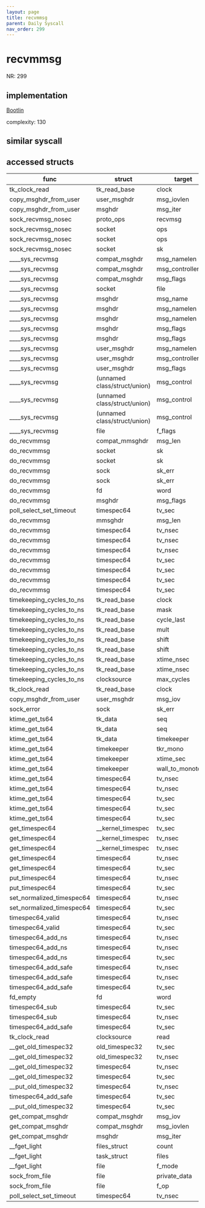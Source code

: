 ```yaml
---
layout: page
title: recvmmsg
parent: Daily Syscall
nav_order: 299
---
```

        

# recvmmsg
NR: 299

## implementation
[Bootlin](https://elixir.bootlin.com/linux/v6.14.7/source/net/socket.c#L3019)

complexity: 130


## similar syscall


## accessed structs

|func|struct|target|location|has_read|has_write|
|--|--|--|--|--|--|
|tk_clock_read|tk_read_base|clock|https://elixir.bootlin.com/linux/v6.14.7/source/kernel/time/timekeeping.c#L249|false|false|
|copy_msghdr_from_user|user_msghdr|msg_iovlen|https://elixir.bootlin.com/linux/v6.14.7/source/net/socket.c#L2510|true|true|
|copy_msghdr_from_user|msghdr|msg_iter|https://elixir.bootlin.com/linux/v6.14.7/source/net/socket.c#L2511|false|false|
|sock_recvmsg_nosec|proto_ops|recvmsg|https://elixir.bootlin.com/linux/v6.14.7/source/net/socket.c#L1023|true|true|
|sock_recvmsg_nosec|socket|ops|https://elixir.bootlin.com/linux/v6.14.7/source/net/socket.c#L1023|true|true|
|sock_recvmsg_nosec|socket|ops|https://elixir.bootlin.com/linux/v6.14.7/source/net/socket.c#L1023|false|false|
|sock_recvmsg_nosec|socket|sk|https://elixir.bootlin.com/linux/v6.14.7/source/net/socket.c#L1028|true|true|
|____sys_recvmsg|compat_msghdr|msg_namelen|https://elixir.bootlin.com/linux/v6.14.7/source/net/socket.c#L2773|false|false|
|____sys_recvmsg|compat_msghdr|msg_controllen|https://elixir.bootlin.com/linux/v6.14.7/source/net/socket.c#L2811|false|false|
|____sys_recvmsg|compat_msghdr|msg_flags|https://elixir.bootlin.com/linux/v6.14.7/source/net/socket.c#L2805|false|false|
|____sys_recvmsg|socket|file|https://elixir.bootlin.com/linux/v6.14.7/source/net/socket.c#L2786|true|true|
|____sys_recvmsg|msghdr|msg_name|https://elixir.bootlin.com/linux/v6.14.7/source/net/socket.c#L2779|false|false|
|____sys_recvmsg|msghdr|msg_namelen|https://elixir.bootlin.com/linux/v6.14.7/source/net/socket.c#L2800|true|true|
|____sys_recvmsg|msghdr|msg_namelen|https://elixir.bootlin.com/linux/v6.14.7/source/net/socket.c#L2784|false|false|
|____sys_recvmsg|msghdr|msg_flags|https://elixir.bootlin.com/linux/v6.14.7/source/net/socket.c#L2805|true|true|
|____sys_recvmsg|msghdr|msg_flags|https://elixir.bootlin.com/linux/v6.14.7/source/net/socket.c#L2781|false|false|
|____sys_recvmsg|user_msghdr|msg_namelen|https://elixir.bootlin.com/linux/v6.14.7/source/net/socket.c#L2773|false|false|
|____sys_recvmsg|user_msghdr|msg_controllen|https://elixir.bootlin.com/linux/v6.14.7/source/net/socket.c#L2814|false|false|
|____sys_recvmsg|user_msghdr|msg_flags|https://elixir.bootlin.com/linux/v6.14.7/source/net/socket.c#L2805|false|false|
|____sys_recvmsg|(unnamed class/struct/union)|msg_control|https://elixir.bootlin.com/linux/v6.14.7/source/net/socket.c#L2813|true|true|
|____sys_recvmsg|(unnamed class/struct/union)|msg_control|https://elixir.bootlin.com/linux/v6.14.7/source/net/socket.c#L2810|true|true|
|____sys_recvmsg|(unnamed class/struct/union)|msg_control|https://elixir.bootlin.com/linux/v6.14.7/source/net/socket.c#L2780|true|true|
|____sys_recvmsg|file|f_flags|https://elixir.bootlin.com/linux/v6.14.7/source/net/socket.c#L2786|true|true|
|do_recvmmsg|compat_mmsghdr|msg_len|https://elixir.bootlin.com/linux/v6.14.7/source/net/socket.c#L2926|false|false|
|do_recvmmsg|socket|sk|https://elixir.bootlin.com/linux/v6.14.7/source/net/socket.c#L2983|true|true|
|do_recvmmsg|socket|sk|https://elixir.bootlin.com/linux/v6.14.7/source/net/socket.c#L2908|true|true|
|do_recvmmsg|sock|sk_err|https://elixir.bootlin.com/linux/v6.14.7/source/net/socket.c#L2983|true|true|
|do_recvmmsg|sock|sk_err|https://elixir.bootlin.com/linux/v6.14.7/source/net/socket.c#L2983|false|false|
|do_recvmmsg|fd|word|https://elixir.bootlin.com/linux/v6.14.7/source/net/socket.c#L2903|true|true|
|do_recvmmsg|msghdr|msg_flags|https://elixir.bootlin.com/linux/v6.14.7/source/net/socket.c#L2961|true|true|
|poll_select_set_timeout|timespec64|tv_sec|https://elixir.bootlin.com/linux/v6.14.7/source/fs/select.c#L280|false|false|
|do_recvmmsg|mmsghdr|msg_len|https://elixir.bootlin.com/linux/v6.14.7/source/net/socket.c#L2935|false|false|
|do_recvmmsg|timespec64|tv_nsec|https://elixir.bootlin.com/linux/v6.14.7/source/net/socket.c#L2956|true|true|
|do_recvmmsg|timespec64|tv_nsec|https://elixir.bootlin.com/linux/v6.14.7/source/net/socket.c#L2894|true|true|
|do_recvmmsg|timespec64|tv_nsec|https://elixir.bootlin.com/linux/v6.14.7/source/net/socket.c#L2951|false|false|
|do_recvmmsg|timespec64|tv_sec|https://elixir.bootlin.com/linux/v6.14.7/source/net/socket.c#L2956|true|true|
|do_recvmmsg|timespec64|tv_sec|https://elixir.bootlin.com/linux/v6.14.7/source/net/socket.c#L2950|true|true|
|do_recvmmsg|timespec64|tv_sec|https://elixir.bootlin.com/linux/v6.14.7/source/net/socket.c#L2893|true|true|
|do_recvmmsg|timespec64|tv_sec|https://elixir.bootlin.com/linux/v6.14.7/source/net/socket.c#L2951|false|false|
|timekeeping_cycles_to_ns|tk_read_base|clock|https://elixir.bootlin.com/linux/v6.14.7/source/kernel/time/timekeeping.c#L343|true|true|
|timekeeping_cycles_to_ns|tk_read_base|mask|https://elixir.bootlin.com/linux/v6.14.7/source/kernel/time/timekeeping.c#L337|true|true|
|timekeeping_cycles_to_ns|tk_read_base|cycle_last|https://elixir.bootlin.com/linux/v6.14.7/source/kernel/time/timekeeping.c#L337|true|true|
|timekeeping_cycles_to_ns|tk_read_base|mult|https://elixir.bootlin.com/linux/v6.14.7/source/kernel/time/timekeeping.c#L355|true|true|
|timekeeping_cycles_to_ns|tk_read_base|shift|https://elixir.bootlin.com/linux/v6.14.7/source/kernel/time/timekeeping.c#L355|true|true|
|timekeeping_cycles_to_ns|tk_read_base|shift|https://elixir.bootlin.com/linux/v6.14.7/source/kernel/time/timekeeping.c#L350|true|true|
|timekeeping_cycles_to_ns|tk_read_base|xtime_nsec|https://elixir.bootlin.com/linux/v6.14.7/source/kernel/time/timekeeping.c#L355|true|true|
|timekeeping_cycles_to_ns|tk_read_base|xtime_nsec|https://elixir.bootlin.com/linux/v6.14.7/source/kernel/time/timekeeping.c#L350|true|true|
|timekeeping_cycles_to_ns|clocksource|max_cycles|https://elixir.bootlin.com/linux/v6.14.7/source/kernel/time/timekeeping.c#L343|true|true|
|tk_clock_read|tk_read_base|clock|https://elixir.bootlin.com/linux/v6.14.7/source/kernel/time/timekeeping.c#L249|true|true|
|copy_msghdr_from_user|user_msghdr|msg_iov|https://elixir.bootlin.com/linux/v6.14.7/source/net/socket.c#L2510|true|true|
|sock_error|sock|sk_err|https://elixir.bootlin.com/linux/v6.14.7/source/include/net/sock.h#L2459|false|false|
|ktime_get_ts64|tk_data|seq|https://elixir.bootlin.com/linux/v6.14.7/source/kernel/time/timekeeping.c#L917|false|false|
|ktime_get_ts64|tk_data|seq|https://elixir.bootlin.com/linux/v6.14.7/source/kernel/time/timekeeping.c#L922|false|false|
|ktime_get_ts64|tk_data|timekeeper|https://elixir.bootlin.com/linux/v6.14.7/source/kernel/time/timekeeping.c#L909|false|false|
|ktime_get_ts64|timekeeper|tkr_mono|https://elixir.bootlin.com/linux/v6.14.7/source/kernel/time/timekeeping.c#L919|false|false|
|ktime_get_ts64|timekeeper|xtime_sec|https://elixir.bootlin.com/linux/v6.14.7/source/kernel/time/timekeeping.c#L918|true|true|
|ktime_get_ts64|timekeeper|wall_to_monotonic|https://elixir.bootlin.com/linux/v6.14.7/source/kernel/time/timekeeping.c#L920|true|true|
|ktime_get_ts64|timespec64|tv_nsec|https://elixir.bootlin.com/linux/v6.14.7/source/kernel/time/timekeeping.c#L926|true|true|
|ktime_get_ts64|timespec64|tv_nsec|https://elixir.bootlin.com/linux/v6.14.7/source/kernel/time/timekeeping.c#L925|false|false|
|ktime_get_ts64|timespec64|tv_sec|https://elixir.bootlin.com/linux/v6.14.7/source/kernel/time/timekeeping.c#L924|true|true|
|ktime_get_ts64|timespec64|tv_sec|https://elixir.bootlin.com/linux/v6.14.7/source/kernel/time/timekeeping.c#L924|true|true|
|ktime_get_ts64|timespec64|tv_sec|https://elixir.bootlin.com/linux/v6.14.7/source/kernel/time/timekeeping.c#L918|false|false|
|get_timespec64|__kernel_timespec|tv_sec|https://elixir.bootlin.com/linux/v6.14.7/source/kernel/time/time.c#L881|true|true|
|get_timespec64|__kernel_timespec|tv_nsec|https://elixir.bootlin.com/linux/v6.14.7/source/kernel/time/time.c#L885|true|true|
|get_timespec64|__kernel_timespec|tv_nsec|https://elixir.bootlin.com/linux/v6.14.7/source/kernel/time/time.c#L888|true|true|
|get_timespec64|timespec64|tv_nsec|https://elixir.bootlin.com/linux/v6.14.7/source/kernel/time/time.c#L888|false|false|
|get_timespec64|timespec64|tv_sec|https://elixir.bootlin.com/linux/v6.14.7/source/kernel/time/time.c#L881|false|false|
|put_timespec64|timespec64|tv_nsec|https://elixir.bootlin.com/linux/v6.14.7/source/kernel/time/time.c#L907|true|true|
|put_timespec64|timespec64|tv_sec|https://elixir.bootlin.com/linux/v6.14.7/source/kernel/time/time.c#L906|true|true|
|set_normalized_timespec64|timespec64|tv_nsec|https://elixir.bootlin.com/linux/v6.14.7/source/kernel/time/time.c#L513|false|false|
|set_normalized_timespec64|timespec64|tv_sec|https://elixir.bootlin.com/linux/v6.14.7/source/kernel/time/time.c#L512|false|false|
|timespec64_valid|timespec64|tv_nsec|https://elixir.bootlin.com/linux/v6.14.7/source/include/linux/time64.h#L103|true|true|
|timespec64_valid|timespec64|tv_sec|https://elixir.bootlin.com/linux/v6.14.7/source/include/linux/time64.h#L100|true|true|
|timespec64_add_ns|timespec64|tv_nsec|https://elixir.bootlin.com/linux/v6.14.7/source/include/linux/time64.h#L165|true|true|
|timespec64_add_ns|timespec64|tv_nsec|https://elixir.bootlin.com/linux/v6.14.7/source/include/linux/time64.h#L166|false|false|
|timespec64_add_ns|timespec64|tv_sec|https://elixir.bootlin.com/linux/v6.14.7/source/include/linux/time64.h#L165|true|true|
|timespec64_add_safe|timespec64|tv_nsec|https://elixir.bootlin.com/linux/v6.14.7/source/kernel/time/time.c#L852|true|true|
|timespec64_add_safe|timespec64|tv_nsec|https://elixir.bootlin.com/linux/v6.14.7/source/kernel/time/time.c#L856|false|false|
|timespec64_add_safe|timespec64|tv_sec|https://elixir.bootlin.com/linux/v6.14.7/source/kernel/time/time.c#L854|true|true|
|fd_empty|fd|word|https://elixir.bootlin.com/linux/v6.14.7/source/include/linux/file.h#L47|true|true|
|timespec64_sub|timespec64|tv_sec|https://elixir.bootlin.com/linux/v6.14.7/source/include/linux/time64.h#L89|true|true|
|timespec64_sub|timespec64|tv_nsec|https://elixir.bootlin.com/linux/v6.14.7/source/include/linux/time64.h#L90|true|true|
|timespec64_add_safe|timespec64|tv_sec|https://elixir.bootlin.com/linux/v6.14.7/source/kernel/time/time.c#L855|false|false|
|tk_clock_read|clocksource|read|https://elixir.bootlin.com/linux/v6.14.7/source/kernel/time/timekeeping.c#L251|true|true|
|__get_old_timespec32|old_timespec32|tv_sec|https://elixir.bootlin.com/linux/v6.14.7/source/kernel/time/time.c#L924|true|true|
|__get_old_timespec32|old_timespec32|tv_nsec|https://elixir.bootlin.com/linux/v6.14.7/source/kernel/time/time.c#L925|true|true|
|__get_old_timespec32|timespec64|tv_nsec|https://elixir.bootlin.com/linux/v6.14.7/source/kernel/time/time.c#L925|false|false|
|__get_old_timespec32|timespec64|tv_sec|https://elixir.bootlin.com/linux/v6.14.7/source/kernel/time/time.c#L924|false|false|
|__put_old_timespec32|timespec64|tv_nsec|https://elixir.bootlin.com/linux/v6.14.7/source/kernel/time/time.c#L935|true|true|
|timespec64_add_safe|timespec64|tv_sec|https://elixir.bootlin.com/linux/v6.14.7/source/kernel/time/time.c#L851|true|true|
|__put_old_timespec32|timespec64|tv_sec|https://elixir.bootlin.com/linux/v6.14.7/source/kernel/time/time.c#L934|true|true|
|get_compat_msghdr|compat_msghdr|msg_iov|https://elixir.bootlin.com/linux/v6.14.7/source/net/compat.c#L99|true|true|
|get_compat_msghdr|compat_msghdr|msg_iovlen|https://elixir.bootlin.com/linux/v6.14.7/source/net/compat.c#L99|true|true|
|get_compat_msghdr|msghdr|msg_iter|https://elixir.bootlin.com/linux/v6.14.7/source/net/compat.c#L100|false|false|
|__fget_light|files_struct|count|https://elixir.bootlin.com/linux/v6.14.7/source/fs/file.c#L1154|false|false|
|__fget_light|task_struct|files|https://elixir.bootlin.com/linux/v6.14.7/source/fs/file.c#L1142|true|true|
|__fget_light|file|f_mode|https://elixir.bootlin.com/linux/v6.14.7/source/fs/file.c#L1156|true|true|
|sock_from_file|file|private_data|https://elixir.bootlin.com/linux/v6.14.7/source/net/socket.c#L520|true|true|
|sock_from_file|file|f_op|https://elixir.bootlin.com/linux/v6.14.7/source/net/socket.c#L519|true|true|
|poll_select_set_timeout|timespec64|tv_nsec|https://elixir.bootlin.com/linux/v6.14.7/source/fs/select.c#L280|false|false|
